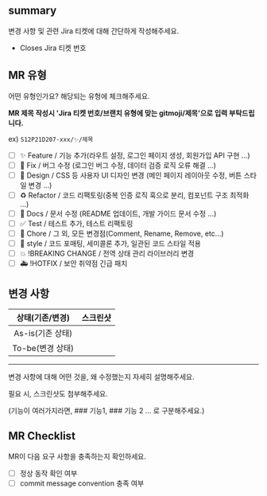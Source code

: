 ## summary

변경 사항 및 관련 Jira 티켓에 대해 간단하게 작성해주세요.

- Closes Jira 티켓 번호

## MR 유형

어떤 유형인가요? 해당되는 유형에 체크해주세요.

**MR 제목 작성시 'Jira 티켓 번호/브랜치 유형에 맞는 gitmoji/제목'으로 입력 부탁드립니다.**

ex) `S12P21D207-xxx/✨/제목`

- [ ] ✨ Feature / 기능 추가(라우트 설정, 로그인 페이지 생성, 회원가입 API 구현 ...)
- [ ] 🐛 Fix / 버그 수정 (로그인 버그 수정, 데이터 검증 로직 오류 해결 ...)
- [ ] 💄 Design / CSS 등 사용자 UI 디자인 변경 (메인 페이지 레이아웃 수정, 버튼 스타일 변경 ...)
- [ ] ♻️ Refactor / 코드 리팩토링(중복 인증 로직 훅으로 분리, 컴포넌트 구조 최적화 ...)
- [ ] 📝 Docs / 문서 수정 (README 업데이트, 개발 가이드 문서 수정 ...)
- [ ] ✅ Test / 테스트 추가, 테스트 리팩토링
- [ ] 💬 Chore / 그 외, 모든 변경점(Comment, Rename, Remove, etc...)
- [ ] 💎 style / 코드 포매팅, 세미콜론 추가, 일관된 코드 스타일 적용
- [ ] 💥 !BREAKING CHANGE / 전역 상태 관리 라이브러리 변경
- [ ] 🚑 !HOTFIX / 보안 취약점 긴급 패치

## 변경 사항

| 상태(기존/변경)  | 스크린샷 |
| :--------------: | -------- |
| As-is(기존 상태) |          |
| To-be(변경 상태) |          |

---

변경 사항에 대해 어떤 것을, 왜 수정했는지 자세히 설명해주세요.

필요 시, 스크린샷도 첨부해주세요.

(기능이 여러가지라면, ### 기능1, ### 기능 2 ... 로 구분해주세요.)

## MR Checklist

MR이 다음 요구 사항을 충족하는지 확인하세요.

- [ ] 정상 동작 확인 여부
- [ ] commit message convention 충족 여부

